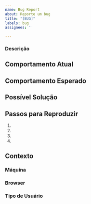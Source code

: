 ```yaml
---
name: Bug Report
about: Reporte um bug
title: "[BUG]"
labels: bug
assignees: ''

---
```


### Descrição
<!--- Descrição geral do problema -->

## Comportamento Atual
<!--- O que o bug faz no sistema? use texto, imagens e/ou vídeos -->

## Comportamento Esperado
<!--- Como o sistema deveria reagir se o problema não existisse? use texto, imagens e/ou vídeos -->

## Possível Solução
<!--- Ideias ou sugestões de solução, caso existam, senão comentar essa seção -->

## Passos para Reproduzir
<!--- passa a passo, com comandos, para reproduzir o bug -->
1.
2.
3.
4.

## Contexto
<!--- descrever o ambiente onde ocorreu o erro, a máquina, o browser, tipo de usuário -->
<!--- ou qualquer outra variável que seja determinante para reproduzir o erro -->
### Máquina

### Browser

### Tipo de Usuário
